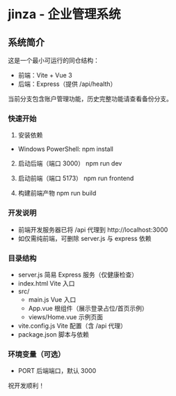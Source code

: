 # jinza - 企业管理系统

## 系统简介

这是一个最小可运行的同仓结构：
- 前端：Vite + Vue 3
- 后端：Express（提供 /api/health）

当前分支包含账户管理功能，历史完整功能请查看备份分支。

### 快速开始
1) 安装依赖
- Windows PowerShell:
  npm install

2) 启动后端（端口 3000）
  npm run dev

3) 启动前端（端口 5173）
  npm run frontend

4) 构建前端产物
  npm run build

### 开发说明
- 前端开发服务器已将 /api 代理到 http://localhost:3000
- 如仅需纯前端，可删除 server.js 与 express 依赖

### 目录结构
- server.js       简易 Express 服务（仅健康检查）
- index.html      Vite 入口
- src/
  - main.js       Vue 入口
  - App.vue       根组件（展示登录占位/首页示例）
  - views/Home.vue 示例页面
- vite.config.js  Vite 配置（含 /api 代理）
- package.json    脚本与依赖

### 环境变量（可选）
- PORT            后端端口，默认 3000

祝开发顺利！
